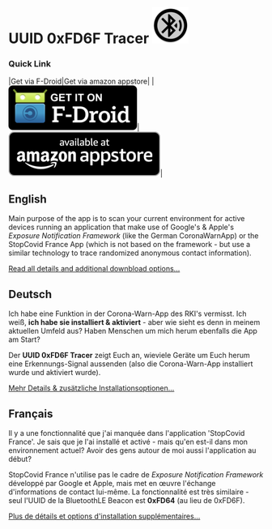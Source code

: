 # UUID 0xFD6F Tracer ![AppLogo](./app/src/main/res/mipmap-hdpi/ic_launcher_round.png)

### Quick Link
|Get via F-Droid|Get via amazon appstore|
|[![F-Droid appstore](./misc/fdroid/320px-Get_it_on_F-Droid.svg.png)](https://f-droid.org/app/com.emacberry.uuid0xfd6fscan)|[![amazon appstore](./misc/amazon/amazon-appstore-badge-en-black.png)](https://www.amazon.com/gp/product/B08CY7JY1P)|

## English
Main purpose of the app is to scan your current environment for active devices running an application that make use of
Google's & Apple's _Exposure Notification Framework_ (like the German CoronaWarnApp) or the StopCovid France App (which
is not based on the framework - but use a similar technology to trace randomized anonymous contact information). 

[Read all details and additional downbload options...](/README_en.md)

## Deutsch
Ich habe eine Funktion in der Corona-Warn-App des RKI's vermisst. Ich weiß, **ich habe sie installiert & aktiviert** -
aber wie sieht es denn in meinem aktuellen Umfeld aus? Haben Menschen um mich herum ebenfalls die App am Start?

Der **UUID 0xFD6F Tracer** zeigt Euch an, wieviele Geräte um Euch herum eine Erkennungs-Signal aussenden (also die
Corona-Warn-App installiert wurde und aktiviert wurde).

[Mehr Details & zusätzliche Installationsoptionen...](/README_de.md)

## Français
Il y a une fonctionnalité que j'ai manquée dans l'application 'StopCovid France'. Je sais que je l'ai installé et
activé - mais qu'en est-il dans mon environnement actuel? Avoir des gens autour de moi aussi l'application au début?

StopCovid France n'utilise pas le cadre de _Exposure Notification Framework_ développé par Google et Apple, mais met en
œuvre l'échange d'informations de contact lui-même. La fonctionnalité est très similaire - seul l'UUID de la BluetoothLE
Beacon est **0xFD64** (au lieu de 0xFD6F).

[Plus de détails et options d'installation supplémentaires...](/README_fr.md)